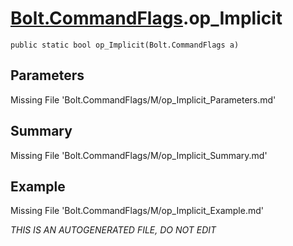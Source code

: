 # [Bolt.CommandFlags](Types/Bolt.CommandFlags.md).op_Implicit
`public static bool op_Implicit(Bolt.CommandFlags a)`
## Parameters
Missing File 'Bolt.CommandFlags/M/op_Implicit_Parameters.md'
## Summary
Missing File 'Bolt.CommandFlags/M/op_Implicit_Summary.md'
## Example
Missing File 'Bolt.CommandFlags/M/op_Implicit_Example.md'

*THIS IS AN AUTOGENERATED FILE, DO NOT EDIT*
